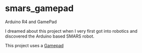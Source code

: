 # smars_gamepad
Arduino R4 and GamePad

I dreamed about this project when I very first got into robotics and discovered the Arduino based SMARS robot.

This project uses a [Gamepad](https://www.kevsrobots.com/gamepad2)
